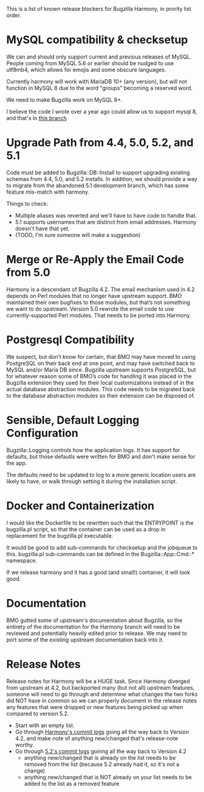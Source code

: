 This is a list of known release blockers for Bugzilla Harmony, in prority list
order.

# MySQL compatibility & checksetup

We can and should only support current and previous releases of MySQL.  People
coming from MySQL 5.6 or earlier should be nudged to use utf8mb4, which allows
for emojis and some obscure languages.

Currently harmony will work with MariaDB 10+ (any version), but will not
function in MySQL 8 due to the word "groups" becoming a reserved word.

We need to make Bugzilla work on MySQL 8+.

I believe the code I wrote over a year ago could allow us to support mysql 8,
and that's in [this
branch](https://github.com/bugzilla/harmony/blob/dylan/mysql-8)

# Upgrade Path from 4.4, 5.0, 5.2, and 5.1

Code must be added to Bugzilla::DB::Install to support upgrading existing
schemas from 4.4, 5.0, and 5.2 installs. In addition, we should provide a way
to migrate from the abandoned 5.1 development branch, which has some feature
mis-match with harmony.

Things to check:
- Multiple aliases was reverted and we'll have to have code to handle that.
- 5.1 supports usernames that are distinct from email addresses. Harmony
  doesn't have that yet.
- (TODO, I'm sure someone will make a suggestion)

# Merge or Re-Apply the Email Code from 5.0

Harmony is a descendant of Bugzilla 4.2.  The email mechanism used in 4.2
depends on Perl modules that no longer have upstream support. BMO maintained
their own bugfixes to those modules, but that’s not something we want to do
upstream.  Version 5.0 rewrote the email code to use currently-supported Perl
modules.  That needs to be ported into Harmony.

# Postgresql Compatibility

We suspect, but don’t know for certain, that BMO may have moved to using
PostgreSQL on their back end at one point, and may have switched back to MySQL
and/or Maria DB since. Bugzilla upstream supports PostgreSQL, but for whatever
reason some of BMO’s code for handling it was placed in the Bugzilla extension
they used for their local customizations instead of in the actual database
abstraction modules. This code needs to be migrated back to the database
abstraction modules so their extension can be disposed of.

# Sensible, Default Logging Configuration

Bugzilla::Logging controls how the application logs. It has support for
defaults, but those defautls were written for BMO and don't make sense for the
app.

The defaults need to be updated to log to a more generic location users are
likely to have, or walk through setting it during the installation script.

# Docker and Containerization

I would like the Dockerfile to be rewritten such that the ENTRYPOINT is the
bugzilla.pl script, so that the container can be used as a drop in replacement
for the bugzilla.pl executable.

It would be good to add sub-commands for checksetup and the jobqueue to this.
bugzilla.pl sub-commands can be defined in the Bugzilla::App::Cmd::* namespace.

If we release harmony and it has a good (and small!) container, it will look
good.

# Documentation

BMO gutted some of upstream's documentation about Bugzilla, so the entirety of
the documentation for the Harmony branch will need to be reviewed and
potentially heavily edited prior to release. We may need to port some of the
existing upstream documentation back into it.

# Release Notes

Release notes for Harmony will be a HUGE task. Since Harmony diverged from
upstream at 4.2, but backported many (but not all) upstream features, someone
will need to go through and determine what changes the two forks did NOT have
in common so we can properly document in the release notes any features that
were dropped or new features being picked up when compared to version 5.2.

- Start with an empty list.
- Go through [Harmony's commit
  logs](https://github.com/bugzilla/harmony/commits/main) going all the way
  back to Version 4.2, and make note of anything new/changed that's release-note
  worthy.
- Go through [5.2's commit
  logs](https://github.com/bugzilla/bugzilla/commits/5.2) goinng all the way
  back to Version 4.2
  - anything new/changed that is already on the list needs to be removed from
    the list (because 5.2 already had it, so it's not a change)
  - anything new/changed that is NOT already on your list needs to be added to
    the list as a removed feature
